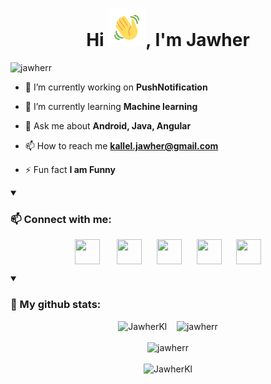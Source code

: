 <h1 align="center">Hi <img src="wave.gif" height="60px">, I'm Jawher</h1>

<p align="left">
  <img src="https://komarev.com/ghpvc/?username=jawherr&label=Profile%20views&color=47848c&style=flat" alt="jawherr" />
</p>

- 🔭 I’m currently working on **PushNotification**

- 🌱 I’m currently learning **Machine learning**

- 💬 Ask me about **Android, Java, Angular**

- 📫 How to reach me **kallel.jawher@gmail.com**

- ⚡ Fun fact **I am Funny**

<details open>
<summary><h3>📫 Connect with me:</h3></summary>
  <p align="center">
    <img align="center" src="https://raw.githubusercontent.com/rahuldkjain/github-profile-readme-generator/master/src/images/icons/Social/twitter.svg" height="40" width="40"/>
    &nbsp;&nbsp;&nbsp;&nbsp;&nbsp
    <img align="center" src="https://raw.githubusercontent.com/rahuldkjain/github-profile-readme-generator/master/src/images/icons/Social/linked-in-alt.svg" height="40" width="40"/>&nbsp;&nbsp;&nbsp;&nbsp;&nbsp;
    <img align="center" src="https://raw.githubusercontent.com/rahuldkjain/github-profile-readme-generator/master/src/images/icons/Social/facebook.svg" height="40" width="40"/>&nbsp;&nbsp;&nbsp;&nbsp;&nbsp;
    <img align="center" src="https://raw.githubusercontent.com/rahuldkjain/github-profile-readme-generator/master/src/images/icons/Social/instagram.svg" height="40" width="40"/>&nbsp;&nbsp;&nbsp;&nbsp;&nbsp;
    <img align="center" src="https://raw.githubusercontent.com/rahuldkjain/github-profile-readme-generator/master/src/images/icons/Social/stack-overflow.svg" height="40" width="40"/>
  </p>
</details>

<details open>
<summary><h3>🔭 My github stats: </h3></summary>
  <p align="center">
    <img src="https://github-readme-stats.vercel.app/api/top-langs/?username=jawherr&layout=compact&theme=radical&langs_count=10" alt="JawherKl"/>&nbsp;&nbsp;&nbsp;
    <img src="https://github-readme-stats.vercel.app/api?username=jawherr&show_icons=true&locale=en&theme=radical&show=prs_merged" alt="jawherr"/>
    <br><br>
    <img src="https://github-profile-trophy.vercel.app/?username=jawherr&theme=radical&column=5&margin-w=15&margin-h=15" alt="jawherr"/><br><br>
    <img src="https://github-readme-streak-stats-git-main-davids-projects-ad77adcc.vercel.app/?user=jawherr&theme=radical&card_width=860" alt="JawherKl"/>
  </p> 
</details>
